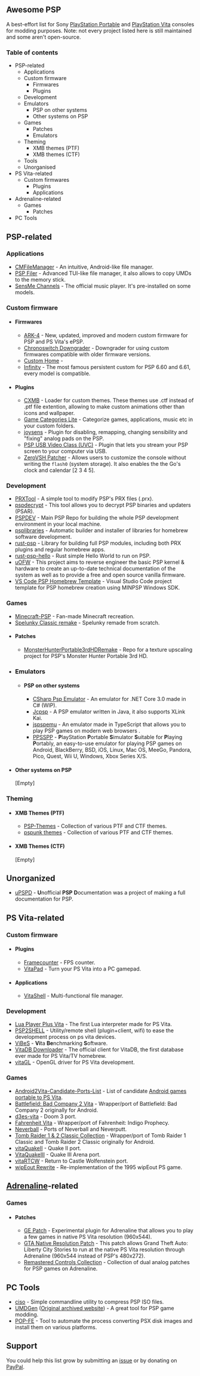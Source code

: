 ## Awesome PSP
A best-effort list for Sony [PlayStation Portable](https://wikiless.tiekoetter.com/wiki/PlayStation_Portable?lang=en) and [PlayStation Vita](https://wikiless.tiekoetter.com/wiki/PlayStation_Vita?lang=en) consoles for modding purposes.
Note: not every project listed here is still maintained and some aren't open-source.

### Table of contents
- PSP-related
  - Applications
  - Custom firmware
    - Firmwares
    - Plugins
  - Development
  - Emulators
    - PSP on other systems
    - Other systems on PSP
  - Games
    - Patches
    - Emulators
   - Theming
     - XMB themes (PTF)
     - XMB themes (CTF)
  - Tools
  - Unorganised
- PS Vita-related
  - Custom firmwares
    - Plugins
    - Applications
- Adrenaline-related
  - Games
    - Patches
- PC Tools

## PSP-related
### Applications
- [CMFileManager](https://github.com/joel16/CMFileManager-PSP) - An intuitive, Android-like file manager.
- [PSP Filer](https://wololo.net/downloads/index.php/download/479) - Advanced TUI-like file manager, it also allows to copy UMDs to the memory stick.
- [SensMe Channels](https://web.archive.org/web/20130505192731/http://www.playstation.com/psp-app/sensme/en/download_pc.html) - The official music player. It's pre-installed on some models.

### Custom firmware
- #### Firmwares
  - [ARK-4](https://github.com/PSP-Archive/ARK-4) - New, updated, improved and modern custom firmware for PSP and PS Vita's ePSP.
  - [Chronoswitch Downgrader](https://github.com/DaveeFTW/chronoswitch) - Downgrader for using custom firmwares compatible with older firmware versions.
  - [Custom Home](https://www.gamebrew.org/wiki/Custom_Home_Mod_PSP) -
  - [Infinity](https://github.com/DaveeFTW/Infinity) - The most famous persistent custom for PSP 6.60 and 6.61, every model is compatible.
- #### Plugins
  - [CXMB](https://github.com/ErikPshat/cxmb) - Loader for custom themes. These themes use .ctf instead of .ptf file extention, allowing to make custom animations other than icons and wallpaper.
  - [Game Categories Lite](https://github.com/codestation/gclite) - Categorize games, applications, music etc in your custom folders.
  - [joysens](https://github.com/albe/joysens) - Plugin for disabling, remapping, changing sensibility and "fixing" analog pads on the PSP.
  - [PSP USB Video Class (UVC)](https://github.com/xerpi/psp-uvc-usb-video-class) - Plugin that lets you stream your PSP screen to your computer via USB.
  - [ZeroVSH Patcher](https://github.com/NightStar3/zerovsh-patcher) - Allows users to customize the console without writing the `flash0` (system storage). It also enables the the Go's clock and calendar [2 3 4 5].

### Development
- [PRXTool](https://github.com/pspdev/prxtool) - A simple tool to modify PSP's PRX files (.prx).
- [pspdecrypt](https://github.com/John-K/pspdecrypt) - This tool allows you to decrypt PSP binaries and updaters (PSAR).
- [PSPDEV](https://github.com/pspdev/pspdev) - Main PSP Repo for building the whole PSP development environment in your local machine.
- [psplibraries](https://github.com/pspdev/psplibraries) - Automatic builder and installer of libraries for homebrew software development.
- [rust-psp](https://github.com/overdrivenpotato/rust-psp) - Library for building full PSP modules, including both PRX plugins and regular homebrew apps. 
- [rust-psp-hello](https://github.com/luqmana/rust-psp-hello) - Rust simple Hello World to run on PSP.
- [uOFW](https://github.com/uofw/uofw) - This project aims to reverse engineer the basic PSP kernel & hardware to create an up-to-date technical documentation of the system as well as to provide a free and open source vanilla firmware.
- [VS Code PSP Homebrew Template](https://github.com/undeadborn/pspTemplate) - Visual Studio Code project template for PSP homebrew creation using MINPSP Windows SDK.

### Games
- [Minecraft-PSP](https://github.com/Woolio/Minecraft-PSP) - Fan-made Minecraft recreation.
- [Spelunky Classic remake](https://github.com/dbeef/spelunky-psp) - Spelunky remade from scratch.
- #### Patches
  - [MonsterHunterPortable3rdHDRemake](https://github.com/David-vz/MonsterHunterPortable3rdHDRemake) - Repo for a texture upscaling project for PSP's Monster Hunter Portable 3rd HD.
- ### Emulators
  - #### PSP on other systems
    - [CSharp Psp Emulator](https://github.com/cspspemu/cspspemu) - An emulator for .NET Core 3.0 made in C# (WIP).
    - [Jcpsp](https://github.com/jpcsp/jpcsp) - A PSP emulator written in Java, it also supports XLink Kai.
    - [jspspemu](https://github.com/jspspemu/jspspemu) - An emulator made in TypeScript that allows you to play PSP games on modern web browsers	.
    - [PPSSPP](https://github.com/hrydgard/ppsspp) - **P**layStation **P**ortable **S**imulator **S**uitable for **P**laying **P**ortably, an easy-to-use emulator for playing PSP games on Android, BlackBerry, BSD, iOS, Linux, Mac OS, MeeGo, Pandora, Pico, Quest, Wii U, Windows, Xbox Series X/S.
- #### Other systems on PSP
  [Empty]

### Theming
- #### XMB Themes (PTF)
  - [PSP-Themes](https://github.com/Shenron0/PSP-Themes) - Collection of various PTF and CTF themes.
  - [pspunk themes](https://www.pspunk.com/psp-themes) - Collection of various PTF and CTF themes.
- #### XMB Themes (CTF)
  [Empty]

## Unorganized
- [uPSPD](https://github.com/uofw/upspd) - **U**nofficial **PSP** **D**ocumentation was a project of making a full documentation for PSP.

## PS Vita-related
### Custom firmware
- #### Plugins
  - [Framecounter](https://github.com/Rinnegatamante/Framecounter) - FPS counter.
  - [VitaPad](https://github.com/Rinnegatamante/VitaPad) - Turn your PS Vita into a PC gamepad.
 - #### Applications
   - [VitaShell](https://github.com/Rinnegatamante/VitaShell) - Multi-functional file manager.

### Development
- [Lua Player Plus Vita](https://github.com/Rinnegatamante/lpp-vita) - The first Lua interpreter made for PS Vita.
- [PSP2SHELL](https://github.com/Cpasjuste/psp2shell) - Utility/remote shell (plugin+client, wifi) to ease the development process on ps vita devices.
- [ViBeS](https://github.com/Rinnegatamante/ViBeS) - **Vi**ta **Be**nchmarking **S**oftware.
- [VitaDB Downloader](https://github.com/Rinnegatamante/VitaDB-Downloader) - The official client for VitaDB, the first database ever made for PS Vita/TV homebrew.
- [vitaGL](https://github.com/Rinnegatamante/vitaGL) - OpenGL driver for PS Vita development.

### Games
- [Android2Vita-Candidate-Ports-List](https://github.com/Rinnegatamante/Android2Vita-Candidate-Ports-List) - List of candidate [Android games portable to PS Vita](https://android.rinnegatamante.it).
- [Battlefield: Bad Company 2 Vita](https://github.com/TheOfficialFloW/bc2_vita) - Wrapper/port of Battlefield: Bad Company 2 originally for Android.
- [d3es-vita](https://github.com/Rinnegatamante/d3es-vita) - Doom 3 port.
- [Fahrenheit Vita](https://github.com/Rinnegatamante/fahrenheit-vita) - Wrapper/port of Fahrenheit: Indigo Prophecy.
- [Neverball](https://github.com/Rinnegatamante/neverball) - Ports of Neverball and Neverputt.
- [Tomb Raider 1 & 2 Classic Collection](https://github.com/Rinnegatamante/raider-vita) - Wrapper/port of Tomb Raider 1 Classic and Tomb Raider 2 Classic originally for Android.
- [vitaQuakeII](https://github.com/Rinnegatamante/vitaQuakeII) - Quake II port.
- [VitaQuakeIII](https://github.com/Rinnegatamante/vitaQuakeIII) - Quake III Arena port.
- [vitaRTCW](https://github.com/Rinnegatamante/vitaRTCW) - Return to Castle Wolfenstein port.
- [wipEout Rewrite](https://github.com/Rinnegatamante/wipeout-rewrite) - Re-implementation of the 1995 wipEout PS game.
 
 ## [Adrenaline](https://github.com/TheOfficialFloW/Adrenaline)-related
 ### Games
 - #### Patches
   - [GE Patch](https://github.com/TheOfficialFloW/GePatch) - Experimental plugin for Adrenaline that allows you to play a few games in native PS Vita resolution (960x544).
   - [GTA Native Resolution Patch](https://github.com/TheOfficialFloW/GTANativeRes) - This patch allows Grand Theft Auto: Liberty City Stories to run at the native PS Vita resolution through Adrenaline (960x544 instead of PSP's 480x272).
   - [Remastered Controls Collection](https://github.com/TheOfficialFloW/RemasteredControls) - Collection of dual analog patches for PSP games on Adrenaline.

## PC Tools
- [ciso](https://github.com/jamie/ciso) - Simple commandline utility to compress PSP ISO files.
- [UMDGen](https://www.gamebrew.org/wiki/UMDGen_PSP) ([Original archived website](https://web.archive.org/web/20090221184411/http://umdgen.ps3news.com)) - A great tool for PSP game modding.
- [POP-FE](https://github.com/sahlberg/pop-fe) - Tool to automate the process converting PSX disk images and install
them on various platforms.

## Support
You could help this list grow by submitting an [issue](https://github.com/normanbon/awesome-psp/issues) or by donating on [PayPal](https://www.paypal.com/paypalme/normanbon).
